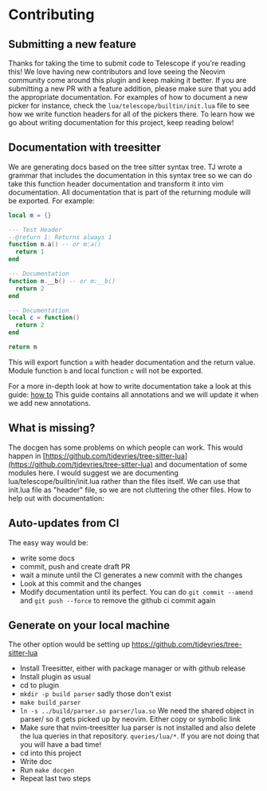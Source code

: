 # Contributing

## Submitting a new feature

Thanks for taking the time to submit code to Telescope if you're reading this! We love having new contributors and love seeing the Neovim community come around this plugin and keep making it better. If you are submitting a new PR with a feature addition, please make sure that you add the appropriate documentation. For examples of how to document a new picker for instance, check the `lua/telescope/builtin/init.lua` file to see how we write function headers for all of the pickers there. To learn how we go about writing documentation for this project, keep reading below!

## Documentation with treesitter

We are generating docs based on the tree sitter syntax tree. TJ wrote a grammar that includes the documentation in this syntax tree so we can do take this function header documentation and transform it into vim documentation. All documentation that is part of the returning module will be exported. For example:

```lua
local m = {}

--- Test Header
--@return 1: Returns always 1
function m.a() -- or m:a()
  return 1
end

--- Documentation
function m.__b() -- or m:__b()
  return 2
end

--- Documentation
local c = function()
  return 2
end

return m
```

This will export function `a` with header documentation and the return value. Module function `b` and local function `c` will not be exported.

For a more in-depth look at how to write documentation take a look at this guide: [how to](https://github.com/tjdevries/tree-sitter-lua/blob/master/HOWTO.md)
This guide contains all annotations and we will update it when we add new annotations.

## What is missing?

The docgen has some problems on which people can work. This would happen in [https://github.com/tjdevries/tree-sitter-lua](https://github.com/tjdevries/tree-sitter-lua) and documentation of some modules here.
I would suggest we are documenting lua/telescope/builtin/init.lua rather than the files itself. We can use that init.lua file as "header" file, so we are not cluttering the other files.
How to help out with documentation:

## Auto-updates from CI

The easy way would be:

- write some docs
- commit, push and create draft PR
- wait a minute until the CI generates a new commit with the changes
- Look at this commit and the changes
- Modify documentation until its perfect. You can do `git commit --amend` and `git push --force` to remove the github ci commit again

## Generate on your local machine

The other option would be setting up https://github.com/tjdevries/tree-sitter-lua

- Install Treesitter, either with package manager or with github release
- Install plugin as usual
- cd to plugin
- `mkdir -p build parser` sadly those don't exist
- `make build_parser`
- `ln -s ../build/parser.so parser/lua.so` We need the shared object in parser/ so it gets picked up by neovim. Either copy or symbolic link
- Make sure that nvim-treesitter lua parser is not installed and also delete the lua queries in that repository. `queries/lua/*`. If you are not doing that you will have a bad time!
- cd into this project
- Write doc
- Run `make docgen`
- Repeat last two steps
